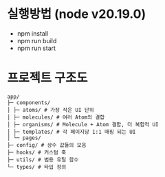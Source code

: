 # 실행방법 (node v20.19.0)

- npm install
- npm run build
- npm run start

# 프로젝트 구조도

```
app/
├─ components/
│ ├─ atoms/ # 가장 작은 UI 단위
│ ├─ molecules/ # 여러 Atom의 결합
│ ├─ organisms/ # Molecule + Atom 결합, 더 복합적 UI
│ ├─ templates/ # 각 페이지당 1:1 매핑 되는 UI
│ └─ pages/
├─ config/ # 상수 값들의 모음
├─ hooks/ # 커스텀 훅
├─ utils/ # 범용 유틸 함수
└─ types/ # 타입 정의
```
